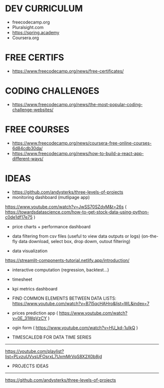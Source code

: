 # DEV CURRICULUM
* freecodecamp.org
* Pluralsight.com
* https://spring.academy
* Coursera.org

# FREE CERTIFS
* https://www.freecodecamp.org/news/free-certificates/

# CODING CHALLENGES
* https://www.freecodecamp.org/news/the-most-popular-coding-challenge-websites/





# FREE COURSES
* https://www.freecodecamp.org/news/coursera-free-online-courses-6d84cdb30da/
* https://www.freecodecamp.org/news/how-to-build-a-react-app-different-ways/



# IDEAS
* https://github.com/andysterks/three-levels-of-projects
* monitoring dashboard (mutlipage app)

https://www.youtube.com/watch?v=JwSS70SZdyM&t=26s
( https://towardsdatascience.com/how-to-get-stock-data-using-python-c0de1df17e75 )
* price charts + performance dashboard
* data filtering from csv files (useful to view data outputs or logs)
(on-the-fly data download, select box, drop dowm, outout filtering)

* data visualization

https://streamlit-components-tutorial.netlify.app/introduction/
* interactive computation (regression, backtest...)

* timesheet

* kpi metrics dashboard

* FIND COMMON ELEMENTS BETWEEN DATA LISTS:
https://www.youtube.com/watch?v=B7l5qcHAHro&list=WL&index=7

* prices prediction app
( https://www.youtube.com/watch?v=0E_31WqVzCY )

* ogin form
( https://www.youtube.com/watch?v=HU_kd-1uIkQ )

* TIMESCALEDB FOR DATA TIME SERIES
***********************************
https://youtube.com/playlist?list=PLvzuUVysUFOsrxL7UxmMrVqS8X2X0b8jd


* PROJECTS IDEAS 
*******************************
https://github.com/andysterks/three-levels-of-projects













